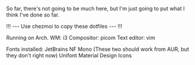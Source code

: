 So far, there's not going to be much here, but I'm just going to put what I
think I've done so far.

!!! --- Use chezmoi to copy these dotfiles --- !!!


Running on Arch.
WM: i3
Compositor: picom
Text editor: vim

Fonts installed: JetBrains NF Mono
(These two should work from AUR, but they don't right now)
Unifont
Material Design Icons
